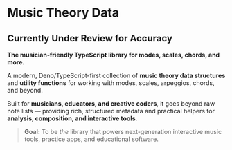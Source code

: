 # Music Theory Data

## Currently Under Review for Accuracy

**The musician-friendly TypeScript library for modes, scales, chords, and
more.**

A modern, Deno/TypeScript-first collection of **music theory data structures**
and **utility functions** for working with modes, scales, arpeggios, chords, and
beyond.

Built for **musicians, educators, and creative coders**, it goes beyond raw note
lists — providing rich, structured metadata and practical helpers for
**analysis, composition, and interactive tools**.

> **Goal:** To be _the_ library that powers next-generation interactive music
> tools, practice apps, and educational software.
